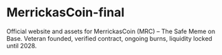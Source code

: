 # MerrickasCoin-final
Official website and assets for MerrickasCoin (MRC) – The Safe Meme on Base. Veteran founded, verified contract, ongoing burns, liquidity locked until 2028.
